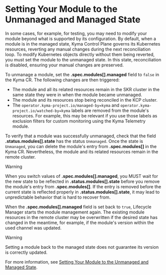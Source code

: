 # Setting Your Module to the Unmanaged and Managed State

In some cases, for example, for testing, you may need to modify your module beyond what is supported by its configuration. By default, when a module is in the managed state, Kyma Control Plane governs its Kubernetes resources, reverting any manual changes during the next reconciliation loop. To modify Kubernetes objects directly without them being reverted, you must set the module to the unmanaged state. In this state, reconciliation is disabled, ensuring your manual changes are preserved.

To unmanage a module, set the **.spec.modules[].managed** field to `false` in the Kyma CR. The following changes are then triggered:

* The module and all its related resources remain in the SKR cluster in the same state they were in when the module became unmanaged.
* The module and its resources stop being reconciled in the KCP cluster.
* The `operator.kyma-project.io/managed-by=kyma` and `operator.kyma-project.io/watched-by=kyma` labels are removed from the module's resources. For example, this may be relevant if you use those labels as exclusion filters for custom monitoring using the Kyma Telemetry module.

To verify that a module was successfully unmanaged, check that the field **.status.modules[].state** has the status `Unmanaged`. Once the state is `Unmanaged`, you can delete the module's entry from **.spec.modules[]** in the Kyma CR.  Nevertheless, the module and its related resources remain in the remote cluster.

> [!Warning]
> When you switch values of **.spec.modules[].managed**, you MUST wait for the new state to be reflected in **.status.modules[].state** before you remove the module's entry from **.spec.modules[]**. If the entry is removed before the current state is reflected properly in **.status.modules[].state**, it may lead to unpredictable behavior that is hard to recover from.

When the **.spec.modules[].managed** field is set back to `true`, Lifecycle Manager starts the module management again. The existing module resources in the remote cluster may be overwritten if the desired state has changed in the meantime, for example, if the module's version within the used channel was updated.

> [!Warning]
> Setting a module back to the managed state does not guarantee its version is correctly updated.

For more information, see [Setting Your Module to the Unmanaged and Managed State](https://help.sap.com/docs/btp/sap-business-technology-platform/setting-your-module-to-unmanaged-state?version=Cloud).